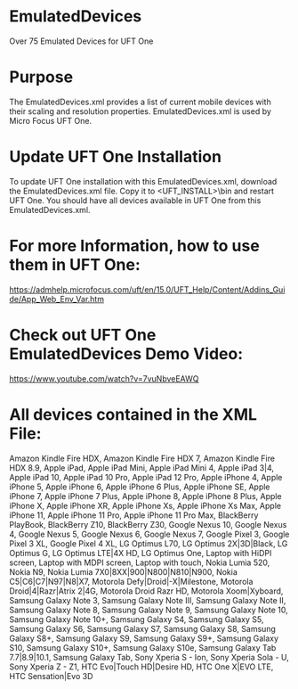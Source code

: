 # EmulatedDevices
Over 75 Emulated Devices for UFT One

# Purpose 
The EmulatedDevices.xml provides a list of current mobile devices with their scaling and resolution properties. EmulatedDevices.xml is used by Micro Focus UFT One. 

# Update UFT One Installation
To update UFT One installation with this EmulatedDevices.xml, download the EmulatedDevices.xml file. Copy it to <UFT_INSTALL>\bin and restart UFT One. You should have all devices available in UFT One from this EmulatedDevices.xml.

# For more Information, how to use them in UFT One:
https://admhelp.microfocus.com/uft/en/15.0/UFT_Help/Content/Addins_Guide/App_Web_Env_Var.htm

# Check out UFT One EmulatedDevices Demo Video:
https://www.youtube.com/watch?v=7vuNbveEAWQ

# All devices contained in the XML File:
Amazon Kindle Fire HDX,
Amazon Kindle Fire HDX 7,
Amazon Kindle Fire HDX 8.9,
Apple iPad,
Apple iPad Mini,
Apple iPad Mini 4,
Apple iPad 3|4,
Apple iPad 10,
Apple iPad 10 Pro,
Apple iPad 12 Pro,
Apple iPhone 4,
Apple iPhone 5,
Apple iPhone 6,
Apple iPhone 6 Plus,
Apple iPhone SE,
Apple iPhone 7,
Apple iPhone 7 Plus,
Apple iPhone 8,
Apple iPhone 8 Plus,
Apple iPhone X,
Apple iPhone XR,
Apple iPhone Xs,
Apple iPhone Xs Max,
Apple iPhone 11,
Apple iPhone 11 Pro,
Apple iPhone 11 Pro Max,
BlackBerry PlayBook,
BlackBerry Z10,
BlackBerry Z30,
Google Nexus 10,
Google Nexus 4,
Google Nexus 5,
Google Nexus 6,
Google Nexus 7,
Google Pixel 3,
Google Pixel 3 XL,
Google Pixel 4 XL,
LG Optimus L70,
LG Optimus 2X|3D|Black,
LG Optimus G,
LG Optimus LTE|4X HD,
LG Optimus One,
Laptop with HiDPI screen,
Laptop with MDPI screen,
Laptop with touch,
Nokia Lumia 520,
Nokia N9,
Nokia Lumia 7X0|8XX|900|N800|N810|N900,
Nokia C5|C6|C7|N97|N8|X7,
Motorola Defy|Droid|-X|Milestone,
Motorola Droid|4|Razr|Atrix 2|4G,
Motorola Droid Razr HD,
Motorola Xoom|Xyboard,
Samsung Galaxy Note 3,
Samsung Galaxy Note III,
Samsung Galaxy Note II,
Samsung Galaxy Note 8,
Samsung Galaxy Note 9,
Samsung Galaxy Note 10,
Samsung Galaxy Note 10+,
Samsung Galaxy S4,
Samsung Galaxy S5,
Samsung Galaxy S6,
Samsung Galaxy S7,
Samsung Galaxy S8,
Samsung Galaxy S8+,
Samsung Galaxy S9,
Samsung Galaxy S9+,
Samsung Galaxy S10,
Samsung Galaxy S10+,
Samsung Galaxy S10e,
Samsung Galaxy Tab 7.7|8.9|10.1,
Samsung Galaxy Tab,
Sony Xperia S - Ion,
Sony Xperia Sola - U,
Sony Xperia Z - Z1,
HTC Evo|Touch HD|Desire HD,
HTC One X|EVO LTE,
HTC Sensation|Evo 3D
